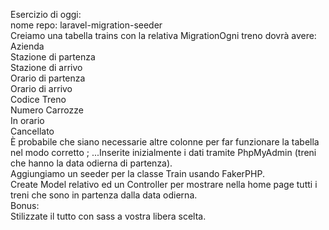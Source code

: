 Esercizio di oggi:<br>
nome repo: laravel-migration-seeder<br>
Creiamo una tabella trains con la relativa MigrationOgni treno dovrà avere:<br>
Azienda <br>
Stazione di partenza<br>
Stazione di arrivo<br>
Orario di partenza<br>
Orario di arrivo<br>
Codice Treno<br>
Numero Carrozze<br>
In orario<br>
Cancellato<br>
È probabile che siano necessarie altre colonne per far funzionare la tabella nel modo corretto ; ...Inserite inizialmente i dati tramite PhpMyAdmin (treni che hanno la data odierna di partenza).<br>
Aggiungiamo un seeder per la classe Train usando FakerPHP.<br>
Create Model relativo ed un Controller per mostrare nella home page tutti i treni che sono in partenza dalla data odierna.<br>
Bonus:<br>
Stilizzate il tutto con sass a vostra libera scelta.<br>
